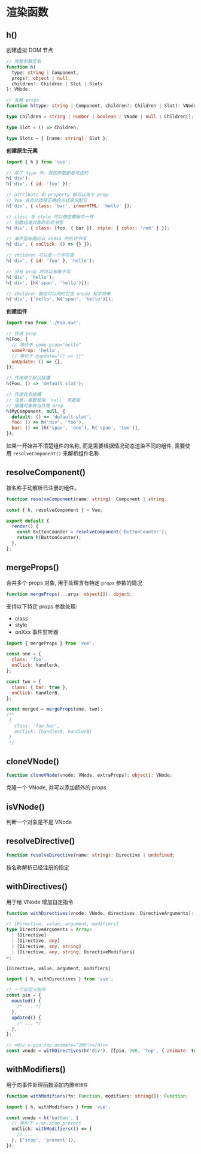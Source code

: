 # 渲染函数

## h()

创建虚拟 DOM 节点

```ts
// 完整参数签名
function h(
  type: string | Component,
  props?: object | null,
  children?: Children | Slot | Slots
): VNode;

// 省略 props
function h(type: string | Component, children?: Children | Slot): VNode;

type Children = string | number | boolean | VNode | null | Children[];

type Slot = () => Children;

type Slots = { [name: string]: Slot };
```

**创建原生元素**

```js
import { h } from 'vue';

// 除了 type 外，其他参数都是可选的
h('div');
h('div', { id: 'foo' });

// attribute 和 property 都可以用于 prop
// Vue 会自动选择正确的方式来分配它
h('div', { class: 'bar', innerHTML: 'hello' });

// class 与 style 可以像在模板中一样
// 用数组或对象的形式书写
h('div', { class: [foo, { bar }], style: { color: 'red' } });

// 事件监听器应以 onXxx 的形式书写
h('div', { onClick: () => {} });

// children 可以是一个字符串
h('div', { id: 'foo' }, 'hello');

// 没有 prop 时可以省略不写
h('div', 'hello');
h('div', [h('span', 'hello')]);

// children 数组可以同时包含 vnode 和字符串
h('div', ['hello', h('span', 'hello')]);
```

**创建组件**

```js
import Foo from './Foo.vue';

// 传递 prop
h(Foo, {
  // 等价于 some-prop="hello"
  someProp: 'hello',
  // 等价于 @update="() => {}"
  onUpdate: () => {},
});

// 传递单个默认插槽
h(Foo, () => 'default slot');

// 传递具名插槽
// 注意，需要使用 `null` 来避免
// 插槽对象被当作是 prop
h(MyComponent, null, {
  default: () => 'default slot',
  foo: () => h('div', 'foo'),
  bar: () => [h('span', 'one'), h('span', 'two')],
});
```

如果一开始并不清楚组件的名称, 而是需要根据情况动态渲染不同的组件, 需要使用 `resolveComponent()` 来解析组件名称

## resolveComponent()

按名称手动解析已注册的组件。

```ts
function resolveComponent(name: string): Component | string;
```

```js
const { h, resolveComponent } = Vue;

export default {
  render() {
    const ButtonCounter = resolveComponent('ButtonCounter');
    return h(ButtonCounter);
  },
};
```

## mergeProps()

合并多个 props 对象, 用于处理含有特定 `props` 参数的情况

```ts
function mergeProps(...args: object[]): object;
```

支持以下特定 props 参数处理:

- class
- style
- onXxx 事件监听器

```js
import { mergeProps } from 'vue';

const one = {
  class: 'foo',
  onClick: handlerA,
};

const two = {
  class: { bar: true },
  onClick: handlerB,
};

const merged = mergeProps(one, two);
/**
 {
   class: 'foo bar',
   onClick: [handlerA, handlerB]
 }
 */
```

## cloneVNode()

```ts
function cloneVNode(vnode: VNode, extraProps?: object): VNode;
```

克隆一个 VNode, 并可以添加额外的 props

## isVNode()

判断一个对象是不是 VNode

## resolveDirective()

```ts
function resolveDirective(name: string): Directive | undefined;
```

按名称解析已经注册的指定

## withDirectives()

用于给 VNode 增加自定指令

```ts
function withDirectives(vnode: VNode, directives: DirectiveArguments): VNode;

// [Directive, value, argument, modifiers]
type DirectiveArguments = Array<
  | [Directive]
  | [Directive, any]
  | [Directive, any, string]
  | [Directive, any, string, DirectiveModifiers]
>;
```

`[Directive, value, argument, modifiers] `

```js
import { h, withDirectives } from 'vue';

// 一个自定义指令
const pin = {
  mounted() {
    /* ... */
  },
  updated() {
    /* ... */
  },
};

// <div v-pin:top.animate="200"></div>
const vnode = withDirectives(h('div'), [[pin, 200, 'top', { animate: true }]]);
```

## withModifiers()

用于向事件处理函数添加内置`修饰符`

```ts
function withModifiers(fn: Function, modifiers: string[]): Function;
```

```ts
import { h, withModifiers } from 'vue';

const vnode = h('button', {
  // 等价于 v-on.stop.prevent
  onClick: withModifiers(() => {
    // ...
  }, ['stop', 'prevent']),
});
```


